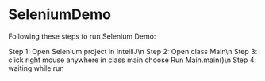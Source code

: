# SeleniumDemo
Following these steps to run Selenium Demo:

Step 1: Open Selenium project in IntelliJ\n
Step 2: Open class Main\n
Step 3: click right mouse anywhere in class main choose Run Main.main()\n
Step 4: waiting while run